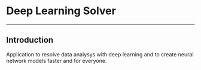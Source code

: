 # Deep Learning Solver
-----------
## Introduction

Application to resolve data analysys with deep learning and to create neural network models faster and for everyone.
